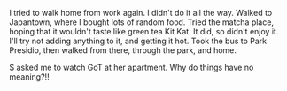 I tried to walk home from work again. I didn't do it all the way. Walked to Japantown, where I bought lots of random food. Tried the matcha place, hoping that it wouldn't taste like green tea Kit Kat. It did, so didn't enjoy it. I'll try not adding anything to it, and getting it hot. Took the bus to Park Presidio, then walked from there, through the park, and home.

S asked me to watch GoT at her apartment. Why do things have no meaning?!!
